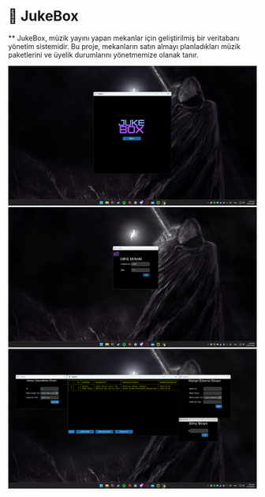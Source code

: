 # 🎵 JukeBox 

** JukeBox, müzik yayını yapan mekanlar için geliştirilmiş bir veritabanı yönetim sistemidir. Bu proje, mekanların satın almayı planladıkları müzik paketlerini ve üyelik durumlarını yönetmemize olanak tanır. 

![resim](readmeImage/1.png)
![resim](readmeImage/2.png)
![resim](readmeImage/3.png)
